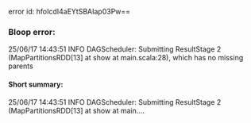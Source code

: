 error id: hfoIcdI4aEYtSBAIap03Pw==
### Bloop error:

25/06/17 14:43:51 INFO DAGScheduler: Submitting ResultStage 2 (MapPartitionsRDD[13] at show at main.scala:28), which has no missing parents
#### Short summary: 

25/06/17 14:43:51 INFO DAGScheduler: Submitting ResultStage 2 (MapPartitionsRDD[13] at show at main....